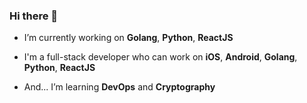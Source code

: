 ### Hi there 👋

- I’m currently working on **Golang**, **Python**, **ReactJS**

- I'm a full-stack developer who can work on **iOS**, **Android**, **Golang**, **Python**, **ReactJS** 

- And... I’m learning **DevOps** and **Cryptography**
<!--
**imbaggaarm/imbaggaarm** is a ✨ _special_ ✨ repository because its `README.md` (this file) appears on your GitHub profile.

Here are some ideas to get you started:

- 🔭 I’m currently working on ...
- 🌱 I’m currently learning ...
- 👯 I’m looking to collaborate on ...
- 🤔 I’m looking for help with ...
- 💬 Ask me about ...
- 📫 How to reach me: ...
- 😄 Pronouns: ...
- ⚡ Fun fact: ...
-->
